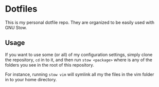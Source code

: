 Dotfiles
========

This is my personal dotfile repo. They are organized to be easily
used with GNU Stow.

Usage
-----

If you want to use some (or all) of my configuration settings, simply
clone the repository, `cd` in to it, and then run `stow <package>` 
where <package> is any of the folders you see in the root of this
repository. 

For instance, running `stow vim` will symlink all my the files in the
vim folder in to your home directory.
